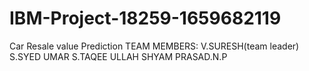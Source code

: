 # IBM-Project-18259-1659682119
Car Resale value Prediction
TEAM MEMBERS:
V.SURESH(team leader)
S.SYED UMAR
S.TAQEE ULLAH
SHYAM PRASAD.N.P
